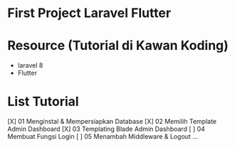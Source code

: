 # First Project Laravel Flutter

# Resource (Tutorial di Kawan Koding)
- laravel 8
- Flutter

# List Tutorial
[X] 01 Menginstal & Mempersiapkan Database
[X] 02 Memilih Template Admin Dashboard
[X] 03 Templating Blade Admin Dashboard
[ ] 04 Membuat Fungsi Login
[ ] 05 Menambah Middleware & Logout
...